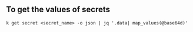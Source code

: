 ## To get the values of secrets

`k get secret <secret_name> -o json | jq '.data| map_values(@base64d)'`